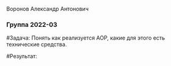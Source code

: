 Воронов Александр Антонович
### Группа 2022-03

#Задача:
Понять как реализуется AOP, какие для этого есть технические средства. 

#Результат:
